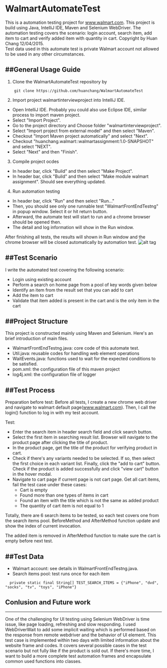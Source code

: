 # WalmartAutomateTest
This is a automation testing project for www.walmart.com. This project is build using Java, IntelliJ IDE, Maven and Selenium WebDriver. The automation testing covers the scenario: login account, search item, add item to cart and verify added item with quantity in cart. 
Copyright by Huan Chang 12/04/2015.  
Test data used in this automate test is private Walmart account not allowed to be used in any other circumstances. 

##General Usage Guide
-----------------------------------------------
1. Clone the WalmartAutomateTest repository by 
```
    git clone https://github.com/huanchang/WalmartAutomateTest
```

2. Import project walmartinterviewproject into IntelliJ IDE.
  * Open IntelliJ IDE. Probably you could also use Eclipse IDE, similar process to import maven project.
  * Select "Import Project".
  * Go to the project directory and Choose folder "walmartinterviewproject".
  * Select "Import project from external model" and then select "Maven". 
  * Checkout "Import Maven project automatically" and select "Next".
  * Checkout "huanchang.walmart::walmartassignment:1.0-SNAPSHOT" and select "NEXT".
  * Select "Next" and then "Finish".

3. Compile project ocdes
  * In header bar, click "Build" and then select "Make Project".
  * In header bar, click "Build" and then select "Make module walmart assignment". Should see everything updated.

4. Run automation testing
  * In header bar, click "Run" and then select "Run..."
  * Then, you should see only one runnable test "WalmartFrontEndTestng" in popup window. Select it or hit return button.
  * Afterward, the automate test will start to run and a chrome browser should be opened then.
  * The detail and log information will show in the Run window.

After finishing all tests, the results will shown in Run window and the chrome browser will be closed automatically by automation test.
![alt tag](https://github.com/huanchang/WalmartAutomateTest/blob/version1/Example_FinishTesting.png)

##Test Scenario
-----------------------------------------------
I write the automated test covering the following scenario:
* Login using existing account
* Perform a search on home page from a pool of key words given below
* Identify an item from the result set that you can add to cart
* Add the item to cart
* Validate that item added is present in the cart and is the only item in the cart

##Project Structure
-----------------------------------------------
This project is constructed mainly using Maven and Selenium. Here's an brief introduction of main files. 

* WalmartFrontEndTestng.java: core code of this automate test.
* Util.java: reusable codes for handling web element operations
* WaitEvents.java: functions used to wait for the expected conditions to be satisfied. 
* pom.xml: the configuration file of this maven project
* log4j.xml: the configuration file of logger


##Test Process
-----------------------------------------------
Preparation before test:
  Before all tests, I create a new chrome web driver and navigate to walmart default page(www.walmart.com). Then, I call the login() function to log in with my test account.
  
Test:
* Enter the search item in header search field and click search button.
* Select the first item in searching result list. Browser will navigate to the product page after clicking the title of product.
* In the product page, get the title of the product for verifying product in cart.
* Check if there's any variants needed to be selected. If so, then select the first choice in each variant list. Finally, click the "add to cart" button. Check if the product is added successfully and click "view cart" button in the hover modal. 
* Navigate to cart page if current page is not cart page. Get all cart items, fail the test case under these cases:
  -  Cart is empty
  -  Found more than one types of items in cart
  -  Found an item with the title which is not the same as added product
  -  The quantity of cart item is not equal to 1

Totally, there are 6 search items to be tested, so each test covers one from the search items pool. BeforeMethod and AfterMethod function update and show the index of current invocation. 

The added item is removed in AfterMethod function to make sure the cart is empty before next test.

##Test Data
-----------------------------------------------
* Walmart account: see details in WalmartFrontEndTestng.java.
* Search items pool: test runs once for each item
```
  private static final String[] TEST_SEARCH_ITEMS = {"iPhone", "dvd", "socks", "tv", "toys", "iPhone"}
```

## Conlusion and Future work
-----------------------------------------------
One of the challenging for UI testing using Selenium WebDriver is time issue, like page loading, refreshing and slow responding. I used WebDriverWait to add some implicit waiting which is performed based on the response from remote webdriver and the behavior of UI element.
This test case is implemented within two days with limited information about the website frame and codes. It covers several possible cases in the test scenario but not fully like if the product is sold out. If there's more time, I want to build a more complete test automation frames and encapsulate common used functions into classes.
